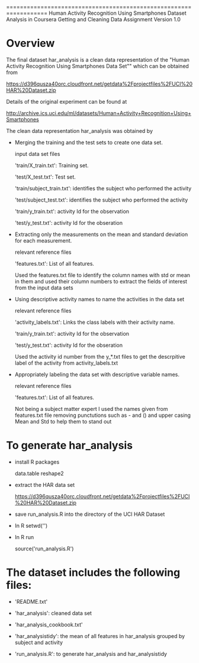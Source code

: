 ==================================================================
Human Activity Recognition Using Smartphones Dataset Analysis
in Coursera Getting and Cleaning Data Assignment 
Version 1.0

Overview
==================================================================
The final dataset har_analysis is a clean data representation of the "Human Activity Recognition Using Smartphones Data Set"" which can be obtained from 

https://d396qusza40orc.cloudfront.net/getdata%2Fprojectfiles%2FUCI%20HAR%20Dataset.zip 

Details of the original experiment can be found at

http://archive.ics.uci.edu/ml/datasets/Human+Activity+Recognition+Using+Smartphones 

The clean data representation har_analysis was obtained by  

- Merging the training and the test sets to create one data set.

  input data set files
  
  'train/X_train.txt': Training set.
  
  'test/X_test.txt': Test set.
  
  'train/subject_train.txt': identifies the subject who performed the activity
  
  'test/subject_test.txt': identifies the subject who performed the activity
  
  'train/y_train.txt': activity Id for the observation
  
  'test/y_test.txt': activity Id for the obseration
   
- Extracting only the measurements on the mean and standard deviation for each measurement. 

  relevant reference files
  
  'features.txt': List of all features.
 
  Used the features.txt file to identify the column names with std or mean in them and used
  their column numbers to extract the fields of interest from the input data sets 

- Using descriptive activity names to name the activities in the data set

  relevant reference files
  
  'activity_labels.txt': Links the class labels with their activity name.
  
  'train/y_train.txt': activity Id for the observation
  
  'test/y_test.txt': activity Id for the obseration
  
  Used the activity id number from the y_*.txt files to get the descrpitive label of the activity from activity_labels.txt

- Appropriately labeling the data set with descriptive variable names. 

  relevant reference files
  
  'features.txt': List of all features.

  Not being a subject matter expert I used the names given from features.txt file removing punctutions such as - and () and upper casing Mean and Std to help them to stand out

To generate har_analysis
========================
- install R packages

  data.table
  reshape2

- extract the HAR data set
  
  https://d396qusza40orc.cloudfront.net/getdata%2Fprojectfiles%2FUCI%20HAR%20Dataset.zip 

- save run_analysis.R into the directory of the UCI HAR Dataset

- In R setwd('<the directory of the UCI HAR Dataset>')

- In R run 

  source('run_analysis.R')


The dataset includes the following files:
=========================================

- 'README.txt'

- 'har_analysis': cleaned data set

- 'har_analysis_cookbook.txt'

- 'har_analysistidy': the mean of all features in har_analysis grouped by subject and activity 

- 'run_analysis.R': to generate har_analysis and har_analysistidy
